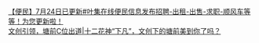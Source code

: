   
[【便民】7月24日已更新#叶集在线便民信息发布招聘-出租-出售-求职-顺风车等等！为您更新啦！](http://www.dianyue.me/archives/366/rcm8uj3ck4gbr7ap/)  
[文创引领，塘前C位出道|十二花神“下凡”，文创下的塘前美到你了吗？](http://www.dianyue.me/archives/686/sl55mr9w32kp0g2y/)